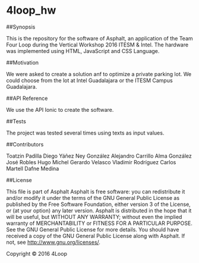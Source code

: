 # 4loop_hw
##Synopsis

This is the repository for the software of Asphalt, an application of the Team Four Loop during the Vertical Workshop 2016 ITESM & Intel. The hardware was implemented using HTML, JavaScript and CSS Language. 

##Motivation

We were asked to create a solution anf to optimize a private parking lot. We could choose from the lot at Intel Guadalajara or the ITESM Campus Guadalajara. 

##API Reference

We use the API Ionic to create the software.

##Tests

The project was tested several times using texts as input values.

##Contributors

Toatzin Padilla
Diego Yáñez
Ney González
Alejandro Carrillo
Alma González
José Robles
Hugo Michel
Gerardo Velasco
Vladimir Rodríguez
Carlos Martell
Dafne Medina

##License

This file is part of Asphalt
  Asphalt is free software: you can redistribute it and/or modify
    it under the terms of the GNU General Public License as published by
    the Free Software Foundation, either version 3 of the License, or
    (at your option) any later version.
 Asphalt is distributed in the hope that it will be useful,
    but WITHOUT ANY WARRANTY; without even the implied warranty of
    MERCHANTABILITY or FITNESS FOR A PARTICULAR PURPOSE.  See the
    GNU General Public License for more details.
    You should have received a copy of the GNU General Public License
    along with Asphalt.  If not, see <http://www.gnu.org/licenses/>.

Copyright © 2016 4Loop
